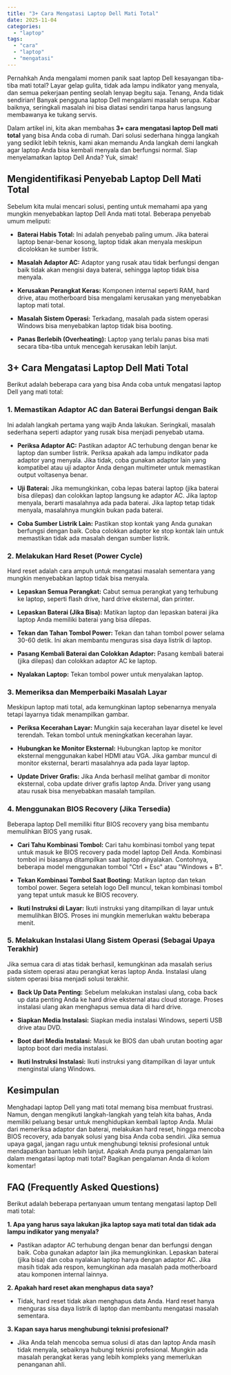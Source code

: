 ```yaml
---
title: "3+ Cara Mengatasi Laptop Dell Mati Total"
date: 2025-11-04
categories: 
  - "laptop"
tags: 
  - "cara"
  - "laptop"
  - "mengatasi"
---
```


Pernahkah Anda mengalami momen panik saat laptop Dell kesayangan tiba-tiba mati total? Layar gelap gulita, tidak ada lampu indikator yang menyala, dan semua pekerjaan penting seolah lenyap begitu saja. Tenang, Anda tidak sendirian! Banyak pengguna laptop Dell mengalami masalah serupa. Kabar baiknya, seringkali masalah ini bisa diatasi sendiri tanpa harus langsung membawanya ke tukang servis.

Dalam artikel ini, kita akan membahas **3+ cara mengatasi laptop Dell mati total** yang bisa Anda coba di rumah. Dari solusi sederhana hingga langkah yang sedikit lebih teknis, kami akan memandu Anda langkah demi langkah agar laptop Anda bisa kembali menyala dan berfungsi normal. Siap menyelamatkan laptop Dell Anda? Yuk, simak!

## Mengidentifikasi Penyebab Laptop Dell Mati Total

Sebelum kita mulai mencari solusi, penting untuk memahami apa yang mungkin menyebabkan laptop Dell Anda mati total. Beberapa penyebab umum meliputi:

- **Baterai Habis Total:** Ini adalah penyebab paling umum. Jika baterai laptop benar-benar kosong, laptop tidak akan menyala meskipun dicolokkan ke sumber listrik.
    
- **Masalah Adaptor AC:** Adaptor yang rusak atau tidak berfungsi dengan baik tidak akan mengisi daya baterai, sehingga laptop tidak bisa menyala.
    
- **Kerusakan Perangkat Keras:** Komponen internal seperti RAM, hard drive, atau motherboard bisa mengalami kerusakan yang menyebabkan laptop mati total.
    
- **Masalah Sistem Operasi:** Terkadang, masalah pada sistem operasi Windows bisa menyebabkan laptop tidak bisa booting.
    
- **Panas Berlebih (Overheating):** Laptop yang terlalu panas bisa mati secara tiba-tiba untuk mencegah kerusakan lebih lanjut.
    

## 3+ Cara Mengatasi Laptop Dell Mati Total

Berikut adalah beberapa cara yang bisa Anda coba untuk mengatasi laptop Dell yang mati total:

### 1\. Memastikan Adaptor AC dan Baterai Berfungsi dengan Baik

Ini adalah langkah pertama yang wajib Anda lakukan. Seringkali, masalah sederhana seperti adaptor yang rusak bisa menjadi penyebab utama.

- **Periksa Adaptor AC:** Pastikan adaptor AC terhubung dengan benar ke laptop dan sumber listrik. Periksa apakah ada lampu indikator pada adaptor yang menyala. Jika tidak, coba gunakan adaptor lain yang kompatibel atau uji adaptor Anda dengan multimeter untuk memastikan output voltasenya benar.
    
- **Uji Baterai:** Jika memungkinkan, coba lepas baterai laptop (jika baterai bisa dilepas) dan colokkan laptop langsung ke adaptor AC. Jika laptop menyala, berarti masalahnya ada pada baterai. Jika laptop tetap tidak menyala, masalahnya mungkin bukan pada baterai.
    
- **Coba Sumber Listrik Lain:** Pastikan stop kontak yang Anda gunakan berfungsi dengan baik. Coba colokkan adaptor ke stop kontak lain untuk memastikan tidak ada masalah dengan sumber listrik.
    

### 2\. Melakukan Hard Reset (Power Cycle)

Hard reset adalah cara ampuh untuk mengatasi masalah sementara yang mungkin menyebabkan laptop tidak bisa menyala.

- **Lepaskan Semua Perangkat:** Cabut semua perangkat yang terhubung ke laptop, seperti flash drive, hard drive eksternal, dan printer.
    
- **Lepaskan Baterai (Jika Bisa):** Matikan laptop dan lepaskan baterai jika laptop Anda memiliki baterai yang bisa dilepas.
    
- **Tekan dan Tahan Tombol Power:** Tekan dan tahan tombol power selama 30-60 detik. Ini akan membantu menguras sisa daya listrik di laptop.
    
- **Pasang Kembali Baterai dan Colokkan Adaptor:** Pasang kembali baterai (jika dilepas) dan colokkan adaptor AC ke laptop.
    
- **Nyalakan Laptop:** Tekan tombol power untuk menyalakan laptop.
    

### 3\. Memeriksa dan Memperbaiki Masalah Layar

Meskipun laptop mati total, ada kemungkinan laptop sebenarnya menyala tetapi layarnya tidak menampilkan gambar.

- **Periksa Kecerahan Layar:** Mungkin saja kecerahan layar disetel ke level terendah. Tekan tombol untuk meningkatkan kecerahan layar.
    
- **Hubungkan ke Monitor Eksternal:** Hubungkan laptop ke monitor eksternal menggunakan kabel HDMI atau VGA. Jika gambar muncul di monitor eksternal, berarti masalahnya ada pada layar laptop.
    
- **Update Driver Grafis:** Jika Anda berhasil melihat gambar di monitor eksternal, coba update driver grafis laptop Anda. Driver yang usang atau rusak bisa menyebabkan masalah tampilan.
    

### 4\. Menggunakan BIOS Recovery (Jika Tersedia)

Beberapa laptop Dell memiliki fitur BIOS recovery yang bisa membantu memulihkan BIOS yang rusak.

- **Cari Tahu Kombinasi Tombol:** Cari tahu kombinasi tombol yang tepat untuk masuk ke BIOS recovery pada model laptop Dell Anda. Kombinasi tombol ini biasanya ditampilkan saat laptop dinyalakan. Contohnya, beberapa model menggunakan tombol "Ctrl + Esc" atau "Windows + B".
    
- **Tekan Kombinasi Tombol Saat Booting:** Matikan laptop dan tekan tombol power. Segera setelah logo Dell muncul, tekan kombinasi tombol yang tepat untuk masuk ke BIOS recovery.
    
- **Ikuti Instruksi di Layar:** Ikuti instruksi yang ditampilkan di layar untuk memulihkan BIOS. Proses ini mungkin memerlukan waktu beberapa menit.
    

### 5\. Melakukan Instalasi Ulang Sistem Operasi (Sebagai Upaya Terakhir)

Jika semua cara di atas tidak berhasil, kemungkinan ada masalah serius pada sistem operasi atau perangkat keras laptop Anda. Instalasi ulang sistem operasi bisa menjadi solusi terakhir.

- **Back Up Data Penting:** Sebelum melakukan instalasi ulang, coba back up data penting Anda ke hard drive eksternal atau cloud storage. Proses instalasi ulang akan menghapus semua data di hard drive.
    
- **Siapkan Media Instalasi:** Siapkan media instalasi Windows, seperti USB drive atau DVD.
    
- **Boot dari Media Instalasi:** Masuk ke BIOS dan ubah urutan booting agar laptop boot dari media instalasi.
    
- **Ikuti Instruksi Instalasi:** Ikuti instruksi yang ditampilkan di layar untuk menginstal ulang Windows.
    

## Kesimpulan

Menghadapi laptop Dell yang mati total memang bisa membuat frustrasi. Namun, dengan mengikuti langkah-langkah yang telah kita bahas, Anda memiliki peluang besar untuk menghidupkan kembali laptop Anda. Mulai dari memeriksa adaptor dan baterai, melakukan hard reset, hingga mencoba BIOS recovery, ada banyak solusi yang bisa Anda coba sendiri. Jika semua upaya gagal, jangan ragu untuk menghubungi teknisi profesional untuk mendapatkan bantuan lebih lanjut. Apakah Anda punya pengalaman lain dalam mengatasi laptop mati total? Bagikan pengalaman Anda di kolom komentar!

## FAQ (Frequently Asked Questions)

Berikut adalah beberapa pertanyaan umum tentang mengatasi laptop Dell mati total:

**1\. Apa yang harus saya lakukan jika laptop saya mati total dan tidak ada lampu indikator yang menyala?**

- Pastikan adaptor AC terhubung dengan benar dan berfungsi dengan baik. Coba gunakan adaptor lain jika memungkinkan. Lepaskan baterai (jika bisa) dan coba nyalakan laptop hanya dengan adaptor AC. Jika masih tidak ada respon, kemungkinan ada masalah pada motherboard atau komponen internal lainnya.

**2\. Apakah hard reset akan menghapus data saya?**

- Tidak, hard reset tidak akan menghapus data Anda. Hard reset hanya menguras sisa daya listrik di laptop dan membantu mengatasi masalah sementara.

**3\. Kapan saya harus menghubungi teknisi profesional?**

- Jika Anda telah mencoba semua solusi di atas dan laptop Anda masih tidak menyala, sebaiknya hubungi teknisi profesional. Mungkin ada masalah perangkat keras yang lebih kompleks yang memerlukan penanganan ahli.
